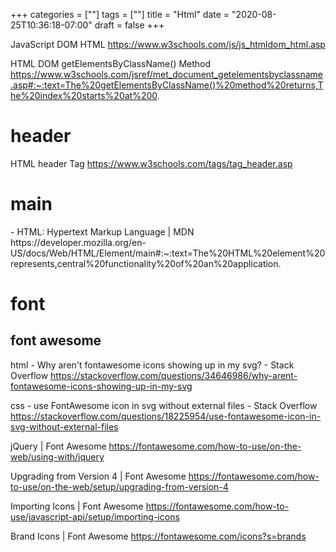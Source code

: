+++
categories = [""]
tags = [""]
title = "Html"
date = "2020-08-25T10:36:18-07:00"
draft = false
+++

JavaScript DOM HTML
https://www.w3schools.com/js/js_htmldom_html.asp

HTML DOM getElementsByClassName() Method
https://www.w3schools.com/jsref/met_document_getelementsbyclassname.asp#:~:text=The%20getElementsByClassName()%20method%20returns,The%20index%20starts%20at%200.

# header
HTML header Tag
https://www.w3schools.com/tags/tag_header.asp

# main

<main> - HTML: Hypertext Markup Language | MDN
https://developer.mozilla.org/en-US/docs/Web/HTML/Element/main#:~:text=The%20HTML%20element%20represents,central%20functionality%20of%20an%20application.

# font

## font awesome

html - Why aren't fontawesome icons showing up in my svg? - Stack Overflow
https://stackoverflow.com/questions/34646986/why-arent-fontawesome-icons-showing-up-in-my-svg

css - use FontAwesome icon in svg without external files - Stack Overflow
https://stackoverflow.com/questions/18225954/use-fontawesome-icon-in-svg-without-external-files

jQuery | Font Awesome
https://fontawesome.com/how-to-use/on-the-web/using-with/jquery

Upgrading from Version 4 | Font Awesome
https://fontawesome.com/how-to-use/on-the-web/setup/upgrading-from-version-4

Importing Icons | Font Awesome
https://fontawesome.com/how-to-use/javascript-api/setup/importing-icons

Brand Icons | Font Awesome
https://fontawesome.com/icons?s=brands

